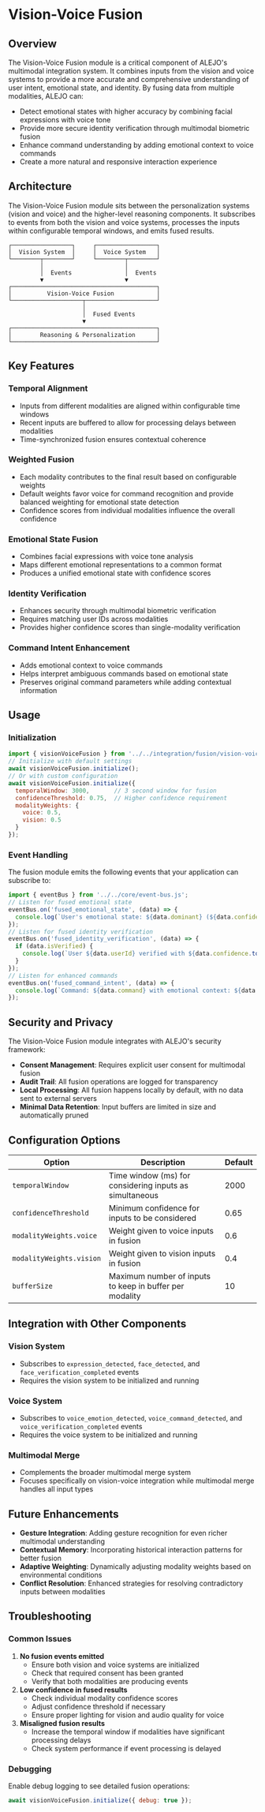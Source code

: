 # Vision-Voice Fusion

## Overview

The Vision-Voice Fusion module is a critical component of ALEJO's multimodal integration system. It combines inputs from the vision and voice systems to provide a more accurate and comprehensive understanding of user intent, emotional state, and identity.
By fusing data from multiple modalities, ALEJO can:

- Detect emotional states with higher accuracy by combining facial expressions with voice tone
- Provide more secure identity verification through multimodal biometric fusion
- Enhance command understanding by adding emotional context to voice commands
- Create a more natural and responsive interaction experience

## Architecture

The Vision-Voice Fusion module sits between the personalization systems (vision and voice) and the higher-level reasoning components. It subscribes to events from both the vision and voice systems, processes the inputs within configurable temporal windows, and emits fused results.

```text
┌─────────────────┐     ┌─────────────────┐
│  Vision System  │     │  Voice System   │
└────────┬────────┘     └────────┬────────┘
         │                       │
         │  Events               │  Events
         ▼                       ▼
┌─────────────────────────────────────────┐
│          Vision-Voice Fusion            │
└────────────────────┬────────────────────┘
                     │
                     │  Fused Events
                     ▼
┌─────────────────────────────────────────┐
│        Reasoning & Personalization      │
└─────────────────────────────────────────┘
```

## Key Features

### Temporal Alignment

- Inputs from different modalities are aligned within configurable time windows
- Recent inputs are buffered to allow for processing delays between modalities
- Time-synchronized fusion ensures contextual coherence

### Weighted Fusion

- Each modality contributes to the final result based on configurable weights
- Default weights favor voice for command recognition and provide balanced weighting for emotional state detection
- Confidence scores from individual modalities influence the overall confidence

### Emotional State Fusion

- Combines facial expressions with voice tone analysis
- Maps different emotional representations to a common format
- Produces a unified emotional state with confidence scores

### Identity Verification

- Enhances security through multimodal biometric verification
- Requires matching user IDs across modalities
- Provides higher confidence scores than single-modality verification

### Command Intent Enhancement

- Adds emotional context to voice commands
- Helps interpret ambiguous commands based on emotional state
- Preserves original command parameters while adding contextual information

## Usage

### Initialization

```javascript
import { visionVoiceFusion } from '../../integration/fusion/vision-voice-fusion.js';
// Initialize with default settings
await visionVoiceFusion.initialize();
// Or with custom configuration
await visionVoiceFusion.initialize({
  temporalWindow: 3000,       // 3 second window for fusion
  confidenceThreshold: 0.75,  // Higher confidence requirement
  modalityWeights: {
    voice: 0.5,
    vision: 0.5
  }
});
```

### Event Handling

The fusion module emits the following events that your application can subscribe to:

```javascript
import { eventBus } from '../../core/event-bus.js';
// Listen for fused emotional state
eventBus.on('fused_emotional_state', (data) => {
  console.log(`User's emotional state: ${data.dominant} (${data.confidence.toFixed(2)})`);
});
// Listen for fused identity verification
eventBus.on('fused_identity_verification', (data) => {
  if (data.isVerified) {
    console.log(`User ${data.userId} verified with ${data.confidence.toFixed(2)} confidence`);
  }
});
// Listen for enhanced commands
eventBus.on('fused_command_intent', (data) => {
  console.log(`Command: ${data.command} with emotional context: ${data.emotionalContext}`);
});
```

## Security and Privacy

The Vision-Voice Fusion module integrates with ALEJO's security framework:


- **Consent Management**: Requires explicit user consent for multimodal fusion
- **Audit Trail**: All fusion operations are logged for transparency
- **Local Processing**: All fusion happens locally by default, with no data sent to external servers
- **Minimal Data Retention**: Input buffers are limited in size and automatically pruned

## Configuration Options

| Option | Description | Default |
|--------|-------------|---------|
| `temporalWindow` | Time window (ms) for considering inputs as simultaneous | 2000 |
| `confidenceThreshold` | Minimum confidence for inputs to be considered | 0.65 |
| `modalityWeights.voice` | Weight given to voice inputs in fusion | 0.6 |
| `modalityWeights.vision` | Weight given to vision inputs in fusion | 0.4 |
| `bufferSize` | Maximum number of inputs to keep in buffer per modality | 10 |

## Integration with Other Components

### Vision System

- Subscribes to `expression_detected`, `face_detected`, and `face_verification_completed` events
- Requires the vision system to be initialized and running

### Voice System

- Subscribes to `voice_emotion_detected`, `voice_command_detected`, and `voice_verification_completed` events
- Requires the voice system to be initialized and running

### Multimodal Merge

- Complements the broader multimodal merge system
- Focuses specifically on vision-voice integration while multimodal merge handles all input types

## Future Enhancements

- **Gesture Integration**: Adding gesture recognition for even richer multimodal understanding
- **Contextual Memory**: Incorporating historical interaction patterns for better fusion
- **Adaptive Weighting**: Dynamically adjusting modality weights based on environmental conditions
- **Conflict Resolution**: Enhanced strategies for resolving contradictory inputs between modalities

## Troubleshooting

### Common Issues
1. **No fusion events emitted**
   - Ensure both vision and voice systems are initialized
   - Check that required consent has been granted
   - Verify that both modalities are producing events
2. **Low confidence in fused results**
   - Check individual modality confidence scores
   - Adjust confidence threshold if necessary
   - Ensure proper lighting for vision and audio quality for voice
3. **Misaligned fusion results**
   - Increase the temporal window if modalities have significant processing delays
   - Check system performance if event processing is delayed

### Debugging

Enable debug logging to see detailed fusion operations:

```javascript
await visionVoiceFusion.initialize({ debug: true });
```
